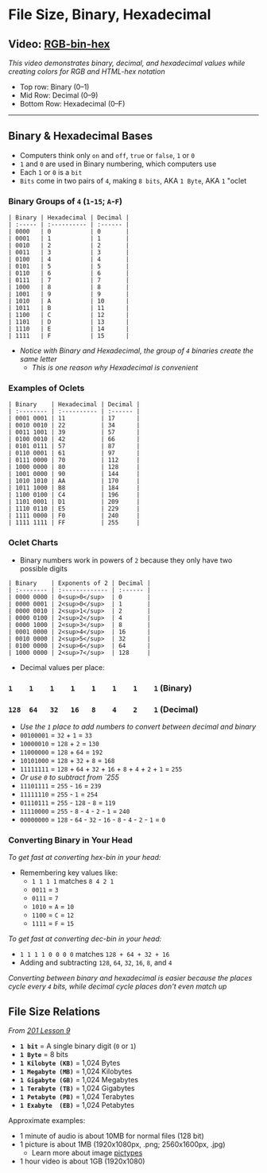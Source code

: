# File Size, Binary, Hexadecimal

## Video: [RGB-bin-hex](https://www.youtube.com/watch?v=HX46ILgwTNk)

*This video demonstrates binary, decimal, and hexadecimal values while creating colors for RGB and HTML-hex notation*

- Top row: Binary (0–1)
- Mid Row: Decimal (0–9)
- Bottom Row: Hexadecimal (0–F)

___

## Binary & Hexadecimal Bases
- Computers think only `on` and `off`, `true` or `false`, `1` or `0`
- `1` and `0` are used in Binary numbering, which computers use
- Each `1` or `0` is a `bit`
- `Bits` come in two pairs of `4`, making `8 bits`, AKA `1 Byte`, AKA `1` "oclet
### Binary Groups of `4` (`1`-`15`; `A`-`F`)
```
| Binary | Hexadecimal | Decimal |
| :----- | :---------- | :------ |
| 0000   | 0           | 0       |
| 0001   | 1           | 1       |
| 0010   | 2           | 2       |
| 0011   | 3           | 3       |
| 0100   | 4           | 4       |
| 0101   | 5           | 5       |
| 0110   | 6           | 6       |
| 0111   | 7           | 7       |
| 1000   | 8           | 8       |
| 1001   | 9           | 9       |
| 1010   | A           | 10      |
| 1011   | B           | 11      |
| 1100   | C           | 12      |
| 1101   | D           | 13      |
| 1110   | E           | 14      |
| 1111   | F           | 15      |
```
- *Notice with Binary and Hexadecimal, the group of `4` binaries create the same letter*
  - *This is one reason why Hexadecimal is convenient*
### Examples of Oclets
```
| Binary    | Hexadecimal | Decimal |
| :-------- | :---------- | :------ |
| 0001 0001 | 11          | 17      |
| 0010 0010 | 22          | 34      |
| 0011 1001 | 39          | 57      |
| 0100 0010 | 42          | 66      |
| 0101 0111 | 57          | 87      |
| 0110 0001 | 61          | 97      |
| 0111 0000 | 70          | 112     |
| 1000 0000 | 80          | 128     |
| 1001 0000 | 90          | 144     |
| 1010 1010 | AA          | 170     |
| 1011 1000 | B8          | 184     |
| 1100 0100 | C4          | 196     |
| 1101 0001 | D1          | 209     |
| 1110 0110 | E5          | 229     |
| 1111 0000 | F0          | 240     |
| 1111 1111 | FF          | 255     |
```
### Oclet Charts
- Binary numbers work in powers of `2` because they only have two possible digits
```
| Binary    | Exponents of 2 | Decimal |
| :-------- | :------------- | :------ |
| 0000 0000 | 0<sup>0</sup>  | 0       |
| 0000 0001 | 2<sup>0</sup>  | 1       |
| 0000 0010 | 2<sup>1</sup>  | 2       |
| 0000 0100 | 2<sup>2</sup>  | 4       |
| 0000 1000 | 2<sup>3</sup>  | 8       |
| 0001 0000 | 2<sup>4</sup>  | 16      |
| 0010 0000 | 2<sup>5</sup>  | 32      |
| 0100 0000 | 2<sup>6</sup>  | 64      |
| 1000 0000 | 2<sup>7</sup>  | 128     |
```

- Decimal values per place:

### `1    1    1    1    1    1    1    1` (Binary)
### `128  64   32   16   8    4    2    1` (Decimal)

- *Use the `1` place to add numbers to convert between decimal and binary*
- `00100001` = `32` + `1` = `33`
- `10000010` = `128` + `2` = `130`
- `11000000` = `128` + `64` = `192`
- `10101000` = `128` + `32` + `8` = `168`
- `11111111` = `128` + `64` + `32` + `16` + `8` + `4` + `2` + `1` = `255`
- *Or use `0` to subtract from `255*
- `11101111` = `255` - `16` = `239`
- `11111110` = `255` - `1` = `254`
- `01110111` = `255` - `128` - `8` = `119`
- `11110000` = `255` - `8` - `4` - `2` - `1` = `240`
- `00000000` = `128` - `64` - `32` - `16` - `8` - `4` - `2` - `1` = `0`

### Converting Binary in Your Head

*To get fast at converting hex-bin in your head:*

- Remembering key values like:
  - `1 1 1 1` matches `8 4 2 1`
  - `0011` = `3`
  - `0111` = `7`
  - `1010` = `A` = `10`
  - `1100` = `C` = `12`
  - `1111` = `F` = `15`

*To get fast at converting dec-bin in your head:*

- `1 1 1 1 0 0 0 0` matches `128 + 64 + 32 + 16`
- Adding and subtracting `128`, `64`, `32`, `16`, `8`, and `4`

*Converting between binary and hexadecimal is easier because the places cycle every `4` bits, while decimal cycle places don't even match up*

## File Size Relations
*From [201 Lesson 9](https://github.com/inkVerb/vip/blob/master/201/Lesson-09.md)*

- **`1 bit`** = A single binary digit (`0` or `1`)
- **`1 Byte`** = 8 bits
- **`1 Kilobyte (KB)`** = 1,024 Bytes
- **`1 Megabyte (MB)`** = 1,024 Kilobytes
- **`1 Gigabyte (GB)`** = 1,024 Megabytes
- **`1 Terabyte (TB)`** = 1,024 Gigabytes
- **`1 Petabyte (PB)`** = 1,024 Terabytes
- **`1 Exabyte  (EB)`** = 1,024 Petabytes

Approximate examples:
- 1 minute of audio is about 10MB for normal files (128 bit)
- 1 picture is about 1MB (1920x1080px, .png; 2560x1600px, .jpg)
  - Learn more about image [pictypes](https://github.com/inkVerb/pictypes/blob/master/README.md)
- 1 hour video is about 1GB (1920x1080)
